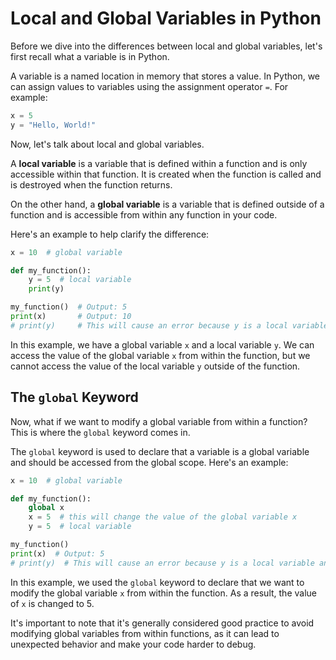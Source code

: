 # Local and Global Variables in Python

Before we dive into the differences between local and global variables, let's first recall what a variable is in Python.

A variable is a named location in memory that stores a value. In Python, we can assign values to variables using the assignment operator `=`. For example:

```python
x = 5
y = "Hello, World!"
```

Now, let's talk about local and global variables.

A **local variable** is a variable that is defined within a function and is only accessible within that function. It is created when the function is called and is destroyed when the function returns.

On the other hand, a **global variable** is a variable that is defined outside of a function and is accessible from within any function in your code.

Here's an example to help clarify the difference:

```python
x = 10  # global variable

def my_function():
    y = 5  # local variable
    print(y)

my_function()  # Output: 5
print(x)       # Output: 10
# print(y)     # This will cause an error because y is a local variable and is not accessible outside of the function
```

In this example, we have a global variable `x` and a local variable `y`. We can access the value of the global variable `x` from within the function, but we cannot access the value of the local variable `y` outside of the function.

## The `global` Keyword

Now, what if we want to modify a global variable from within a function? This is where the `global` keyword comes in.

The `global` keyword is used to declare that a variable is a global variable and should be accessed from the global scope. Here's an example:

```python
x = 10  # global variable

def my_function():
    global x
    x = 5  # this will change the value of the global variable x
    y = 5  # local variable

my_function()
print(x)  # Output: 5
# print(y)  # This will cause an error because y is a local variable and is not accessible outside of the function
```

In this example, we used the `global` keyword to declare that we want to modify the global variable `x` from within the function. As a result, the value of `x` is changed to 5.

It's important to note that it's generally considered good practice to avoid modifying global variables from within functions, as it can lead to unexpected behavior and make your code harder to debug.


